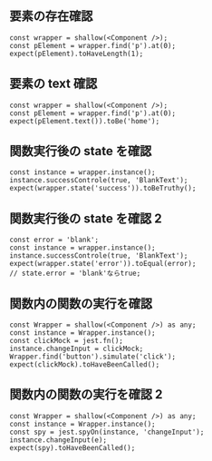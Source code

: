 ## 要素の存在確認

    const wrapper = shallow(<Component />);
    const pElement = wrapper.find('p').at(0);
    expect(pElement).toHaveLength(1);

## 要素の text 確認

    const wrapper = shallow(<Component />);
    const pElement = wrapper.find('p').at(0);
    expect(pElement.text()).toBe('home');

## 関数実行後の state を確認

    const instance = wrapper.instance();
    instance.successControle(true, 'BlankText');
    expect(wrapper.state('success')).toBeTruthy();

## 関数実行後の state を確認 2

    const error = 'blank';
    const instance = wrapper.instance();
    instance.successControle(true, 'BlankText');
    expect(wrapper.state('error')).toEqual(error);
    // state.error = 'blank'ならtrue;

## 関数内の関数の実行を確認

    const Wrapper = shallow(<Component />) as any;
    const instance = Wrapper.instance();
    const clickMock = jest.fn();
    instance.changeInput = clickMock;
    Wrapper.find('button').simulate('click');
    expect(clickMock).toHaveBeenCalled();

## 関数内の関数の実行を確認 2

    const Wrapper = shallow(<Component />) as any;
    const instance = Wrapper.instance();
    const spy = jest.spyOn(instance, 'changeInput');
    instance.changeInput(e);
    expect(spy).toHaveBeenCalled();
